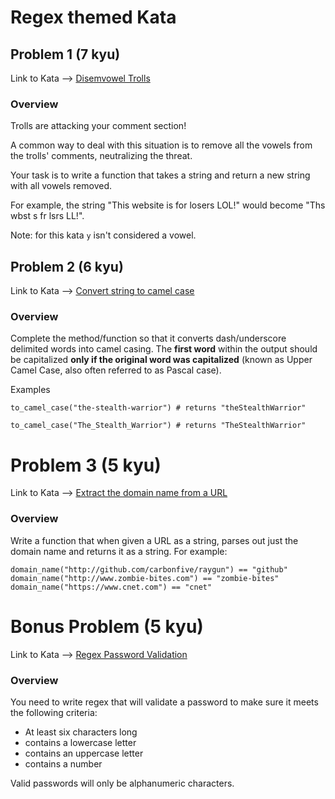 # Regex themed Kata

## Problem 1 (7 kyu) 

Link to Kata --> [Disemvowel Trolls](https://www.codewars.com/kata/52fba66badcd10859f00097e)

### Overview

Trolls are attacking your comment section!

A common way to deal with this situation is to remove all the vowels from the trolls' comments, neutralizing the threat.

Your task is to write a function that takes a string and return a new string with all vowels removed.

For example, the string "This website is for losers LOL!" would become "Ths wbst s fr lsrs LL!".

Note: for this kata `y` isn't considered a vowel.

## Problem 2 (6 kyu)

Link to Kata --> [Convert string to camel case](https://www.codewars.com/kata/517abf86da9663f1d2000003)

### Overview

Complete the method/function so that it converts dash/underscore delimited words into camel casing. The **first word** within the output should be capitalized **only if the original word was capitalized** (known as Upper Camel Case, also often referred to as Pascal case).

Examples
```
to_camel_case("the-stealth-warrior") # returns "theStealthWarrior"

to_camel_case("The_Stealth_Warrior") # returns "TheStealthWarrior"
```

# Problem 3 (5 kyu)

Link to Kata --> [Extract the domain name from a URL](https://www.codewars.com/kata/514a024011ea4fb54200004b)

### Overview

Write a function that when given a URL as a string, parses out just the domain name and returns it as a string. For example:

```
domain_name("http://github.com/carbonfive/raygun") == "github" 
domain_name("http://www.zombie-bites.com") == "zombie-bites"
domain_name("https://www.cnet.com") == "cnet"
```

# Bonus Problem (5 kyu)

Link to Kata --> [Regex Password Validation](https://www.codewars.com/kata/52e1476c8147a7547a000811)

### Overview

You need to write regex that will validate a password to make sure it meets the following criteria:

* At least six characters long
* contains a lowercase letter
* contains an uppercase letter
* contains a number

Valid passwords will only be alphanumeric characters.